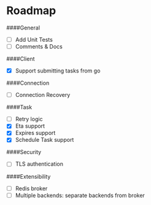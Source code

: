 Roadmap
=====================

####General
* [ ] Add Unit Tests
* [ ] Comments & Docs

####Client
* [x] Support submitting tasks from go

####Connection
* [ ] Connection Recovery

####Task
* [ ] Retry logic
* [x] Eta support
* [x] Expires support
* [x] Schedule Task support

####Security
* [ ] TLS authentication

####Extensibility
* [ ] Redis broker
* [ ] Multiple backends: separate backends from broker
